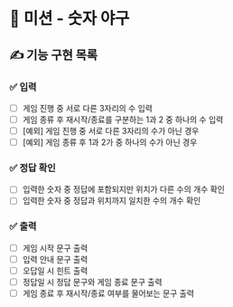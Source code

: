 # 🚀 미션 - 숫자 야구

## ✍ 기능 구현 목록

### ✅ 입력

- [ ] 게임 진행 중 서로 다른 3자리의 수 입력
- [ ] 게임 종류 후 재시작/종료를 구분하는 1과 2 중 하나의 수 입력
- [ ] [예외] 게임 진행 중 서로 다른 3자리의 수가 아닌 경우
- [ ] [예외] 게임 종류 후 1과 2가 중 하나의 수가 아닌 경우

### ✅ 정답 확인

- [ ] 입력한 숫자 중 정답에 포함되지만 위치가 다른 수의 개수 확인
- [ ] 입력한 숫자 중 정답과 위치까지 일치한 수의 개수 확인

### ✅ 출력

- [ ] 게임 시작 문구 출력
- [ ] 입력 안내 문구 출력
- [ ] 오답일 시 힌트 출력
- [ ] 정답일 시 정답 문구와 게임 종료 문구 출력
- [ ] 게임 종료 후 재시작/종료 여부를 물어보는 문구 출력
